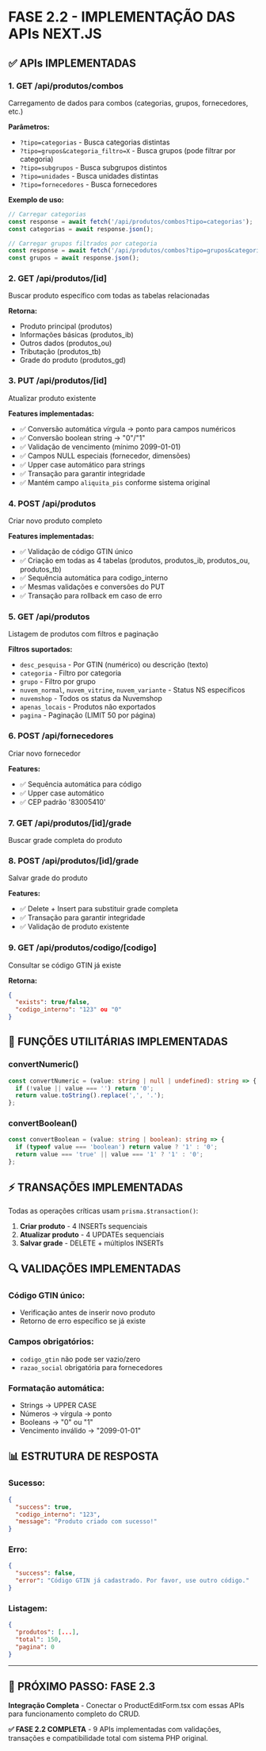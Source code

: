 # FASE 2.2 - IMPLEMENTAÇÃO DAS APIs NEXT.JS

## ✅ APIs IMPLEMENTADAS

### **1. GET /api/produtos/combos**
Carregamento de dados para combos (categorias, grupos, fornecedores, etc.)

**Parâmetros:**
- `?tipo=categorias` - Busca categorias distintas
- `?tipo=grupos&categoria_filtro=X` - Busca grupos (pode filtrar por categoria)
- `?tipo=subgrupos` - Busca subgrupos distintos  
- `?tipo=unidades` - Busca unidades distintas
- `?tipo=fornecedores` - Busca fornecedores

**Exemplo de uso:**
```javascript
// Carregar categorias
const response = await fetch('/api/produtos/combos?tipo=categorias');
const categorias = await response.json();

// Carregar grupos filtrados por categoria
const response = await fetch('/api/produtos/combos?tipo=grupos&categoria_filtro=CATEGORIA_X');
const grupos = await response.json();
```

### **2. GET /api/produtos/[id]**
Buscar produto específico com todas as tabelas relacionadas

**Retorna:**
- Produto principal (produtos)
- Informações básicas (produtos_ib)
- Outros dados (produtos_ou) 
- Tributação (produtos_tb)
- Grade do produto (produtos_gd)

### **3. PUT /api/produtos/[id]** 
Atualizar produto existente

**Features implementadas:**
- ✅ Conversão automática vírgula → ponto para campos numéricos
- ✅ Conversão boolean string → "0"/"1"
- ✅ Validação de vencimento (mínimo 2099-01-01)
- ✅ Campos NULL especiais (fornecedor, dimensões)
- ✅ Upper case automático para strings
- ✅ Transação para garantir integridade
- ✅ Mantém campo `aliquita_pis` conforme sistema original

### **4. POST /api/produtos**
Criar novo produto completo

**Features implementadas:**
- ✅ Validação de código GTIN único
- ✅ Criação em todas as 4 tabelas (produtos, produtos_ib, produtos_ou, produtos_tb)
- ✅ Sequência automática para codigo_interno
- ✅ Mesmas validações e conversões do PUT
- ✅ Transação para rollback em caso de erro

### **5. GET /api/produtos**
Listagem de produtos com filtros e paginação

**Filtros suportados:**
- `desc_pesquisa` - Por GTIN (numérico) ou descrição (texto)
- `categoria` - Filtro por categoria
- `grupo` - Filtro por grupo  
- `nuvem_normal`, `nuvem_vitrine`, `nuvem_variante` - Status NS específicos
- `nuvemshop` - Todos os status da Nuvemshop
- `apenas_locais` - Produtos não exportados
- `pagina` - Paginação (LIMIT 50 por página)

### **6. POST /api/fornecedores**
Criar novo fornecedor

**Features:**
- ✅ Sequência automática para código
- ✅ Upper case automático
- ✅ CEP padrão '83005410'

### **7. GET /api/produtos/[id]/grade**
Buscar grade completa do produto

### **8. POST /api/produtos/[id]/grade**
Salvar grade do produto

**Features:**
- ✅ Delete + Insert para substituir grade completa
- ✅ Transação para garantir integridade
- ✅ Validação de produto existente

### **9. GET /api/produtos/codigo/[codigo]**
Consultar se código GTIN já existe

**Retorna:**
```json
{
  "exists": true/false,
  "codigo_interno": "123" ou "0"
}
```

## 🔧 FUNÇÕES UTILITÁRIAS IMPLEMENTADAS

### **convertNumeric()**
```typescript
const convertNumeric = (value: string | null | undefined): string => {
  if (!value || value === '') return '0';
  return value.toString().replace(',', '.');
};
```

### **convertBoolean()**
```typescript
const convertBoolean = (value: string | boolean): string => {
  if (typeof value === 'boolean') return value ? '1' : '0';
  return value === 'true' || value === '1' ? '1' : '0';
};
```

## ⚡ TRANSAÇÕES IMPLEMENTADAS

Todas as operações críticas usam `prisma.$transaction()`:

1. **Criar produto** - 4 INSERTs sequenciais
2. **Atualizar produto** - 4 UPDATEs sequenciais  
3. **Salvar grade** - DELETE + múltiplos INSERTs

## 🔍 VALIDAÇÕES IMPLEMENTADAS

### **Código GTIN único:**
- Verificação antes de inserir novo produto
- Retorno de erro específico se já existe

### **Campos obrigatórios:**
- `codigo_gtin` não pode ser vazio/zero
- `razao_social` obrigatória para fornecedores

### **Formatação automática:**
- Strings → UPPER CASE
- Números → vírgula → ponto  
- Booleans → "0" ou "1"
- Vencimento inválido → "2099-01-01"

## 📊 ESTRUTURA DE RESPOSTA

### **Sucesso:**
```json
{
  "success": true,
  "codigo_interno": "123",
  "message": "Produto criado com sucesso!"
}
```

### **Erro:**
```json
{
  "success": false,  
  "error": "Código GTIN já cadastrado. Por favor, use outro código."
}
```

### **Listagem:**
```json
{
  "produtos": [...],
  "total": 150,
  "pagina": 0
}
```

---

## 🎯 PRÓXIMO PASSO: FASE 2.3
**Integração Completa** - Conectar o ProductEditForm.tsx com essas APIs para funcionamento completo do CRUD.

**✅ FASE 2.2 COMPLETA** - 9 APIs implementadas com validações, transações e compatibilidade total com sistema PHP original.
